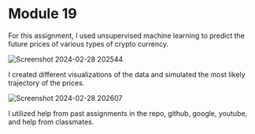 # Module 19 

For this assignment, I used unsupervised machine learning to predict the future prices of various types of crypto currency.

![Screenshot 2024-02-28 202544](https://github.com/amyownby/CryptoClustering/assets/145077707/a379d9df-f41e-4c5e-85f2-f19b3991d6d2)

I created different visualizations of the data and simulated the most likely trajectory of the prices.

![Screenshot 2024-02-28 202607](https://github.com/amyownby/CryptoClustering/assets/145077707/92d194c6-6ead-401f-9978-0989f53523d2)

I utilized help from past assignments in the repo, github, google, youtube, and help from classmates.
